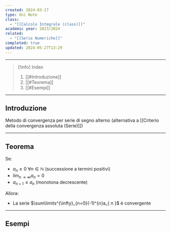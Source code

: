```yaml
---
created: 2024-03-17
type: Uni Note
class:
  - "[[Calcolo Integrale (class)]]"
academic year: 2023/2024
related:
  - "[[Serie Numeriche]]"
completed: true
updated: 2024-05-27T13:29
---
```

---

>[!info] Index
>1. [[#Introduzione]]
>2. [[#Teorema]]
>3. [[#Esempi]]

---
## Introduzione 

Metodo di convergenza per serie di segno alterno (alternativa a [[Criterio della convergenza assoluta (Serie)]])

---
## Teorema

Se:
- $a_{ n }\geq0$  $\forall n\in\mathbb{N}$   (successione a termini positivi)
- $\lim_{ n \to \infty }a_{ n }=0$
- $a_{ n+1 }\leq a_{ n }$           (monotona decrescente)

Allora:
- La serie $\sum\limits^{\infty}_{n=0}(-1)^{n}a_{ n }$ è convergente 

---
## Esempi



